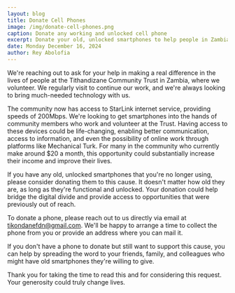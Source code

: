 ```yaml
---
layout: blog
title: Donate Cell Phones
image: /img/donate-cell-phones.png
caption: Donate any working and unlocked cell phone
excerpt: Donate your old, unlocked smartphones to help people in Zambia and help provide life-changing opportunities for those in need. Your contribution can make a real difference!
date: Monday December 16, 2024
author: Rey Abolofia
---
```


We're reaching out to ask for your help in making a real difference in the
lives of people at the Tithandizane Community Trust in Zambia, where we
volunteer. We regularly visit to continue our work, and we're always looking to
bring much-needed technology with us.

The community now has access to StarLink internet service, providing speeds of
200Mbps. We're looking to get smartphones into the hands of community members
who work and volunteer at the Trust. Having access to these devices could be
life-changing, enabling better communication, access to information, and even
the possibility of online work through platforms like Mechanical Turk. For many
in the community who currently make around $20 a month, this opportunity could
substantially increase their income and improve their lives.

If you have any old, unlocked smartphones that you're no longer using, please
consider donating them to this cause. It doesn't matter how old they are, as
long as they're functional and unlocked. Your donation could help bridge the
digital divide and provide access to opportunities that were previously out of
reach.

To donate a phone, please reach out to us directly via email at <a
href="mailto:tikondanefdn@gmail.com">tikondanefdn@gmail.com</a>. We'll be happy
to arrange a time to collect the phone from you or provide an address where you
can mail it.

If you don't have a phone to donate but still want to support this cause, you
can help by spreading the word to your friends, family, and colleagues who
might have old smartphones they're willing to give.

Thank you for taking the time to read this and for considering this request.
Your generosity could truly change lives.
